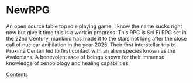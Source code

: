 # NewRPG
An open source table top role playing game.
I know the name sucks right now but give it time this is a work in progress. This RPG is Sci Fi RPG set in the 22nd Century, mankind has made it to the stars not long after the close call of nuclear anihilation in the year 2025. Their first interstellar trip to Proxima Centari led to first contact with an alien species known as the Avalonians. A benevolent race of beings known for their immense knowledge of xenobiology and healing capabilities. 

<a href="https://github.com/ikeman32/NewRPG/blob/master/CoreRules/Contents.md"> Contents </a>
